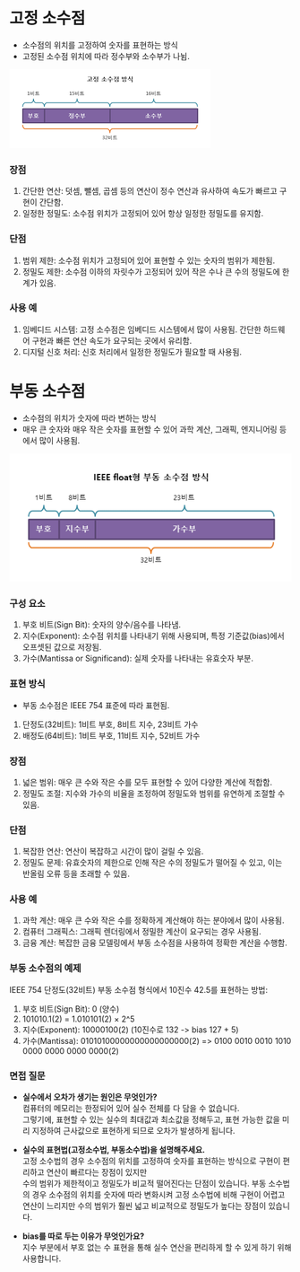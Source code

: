 # 고정 소수점

- 소수점의 위치를 고정하여 숫자를 표현하는 방식
- 고정된 소수점 위치에 따라 정수부와 소수부가 나뉨.

![img.png](img.png)

### 장점
1. 간단한 연산: 덧셈, 뺄셈, 곱셈 등의 연산이 정수 연산과 유사하여 속도가 빠르고 구현이 간단함.
2. 일정한 정밀도: 소수점 위치가 고정되어 있어 항상 일정한 정밀도를 유지함.

### 단점
1. 범위 제한: 소수점 위치가 고정되어 있어 표현할 수 있는 숫자의 범위가 제한됨.
2. 정밀도 제한: 소수점 이하의 자릿수가 고정되어 있어 작은 수나 큰 수의 정밀도에 한계가 있음.

### 사용 예
1. 임베디드 시스템: 고정 소수점은 임베디드 시스템에서 많이 사용됨. 간단한 하드웨어 구현과 빠른 연산 속도가 요구되는 곳에서 유리함.
2. 디지털 신호 처리: 신호 처리에서 일정한 정밀도가 필요할 때 사용됨.

# 부동 소수점
- 소수점의 위치가 숫자에 따라 변하는 방식
- 매우 큰 숫자와 매우 작은 숫자를 표현할 수 있어 과학 계산, 그래픽, 엔지니어링 등에서 많이 사용됨.

![img_1.png](img_1.png)

### 구성 요소 
1. 부호 비트(Sign Bit): 숫자의 양수/음수를 나타냄.
2. 지수(Exponent): 소수점 위치를 나타내기 위해 사용되며, 특정 기준값(bias)에서 오프셋된 값으로 저장됨.
3. 가수(Mantissa or Significand): 실제 숫자를 나타내는 유효숫자 부분.

### 표현 방식
- 부동 소수점은 IEEE 754 표준에 따라 표현됨.
1. 단정도(32비트): 1비트 부호, 8비트 지수, 23비트 가수
2. 배정도(64비트): 1비트 부호, 11비트 지수, 52비트 가수

### 장점
1. 넓은 범위: 매우 큰 수와 작은 수를 모두 표현할 수 있어 다양한 계산에 적합함.
2. 정밀도 조절: 지수와 가수의 비율을 조정하여 정밀도와 범위를 유연하게 조절할 수 있음.

### 단점
1. 복잡한 연산: 연산이 복잡하고 시간이 많이 걸릴 수 있음.
2. 정밀도 문제: 유효숫자의 제한으로 인해 작은 수의 정밀도가 떨어질 수 있고, 이는 반올림 오류 등을 초래할 수 있음.

### 사용 예
1. 과학 계산: 매우 큰 수와 작은 수를 정확하게 계산해야 하는 분야에서 많이 사용됨.
2. 컴퓨터 그래픽스: 그래픽 렌더링에서 정밀한 계산이 요구되는 경우 사용됨.
3. 금융 계산: 복잡한 금융 모델링에서 부동 소수점을 사용하여 정확한 계산을 수행함.

### 부동 소수점의 예제
IEEE 754 단정도(32비트) 부동 소수점 형식에서 10진수 42.5를 표현하는 방법:
1. 부호 비트(Sign Bit): 0 (양수)
2. 101010.1(2) = 1.010101(2) × 2^5
3. 지수(Exponent): 10000100(2) (10진수로 132 -> bias 127 + 5)
4. 가수(Mantissa): 01010100000000000000000(2)
=> 0100 0010 0010 1010 0000 0000 0000 0000(2)

### 면접 질문
- **실수에서 오차가 생기는 원인은 무엇인가?** <br>
컴퓨터의 메모리는 한정되어 있어 실수 전체를 다 담을 수 없습니다.  <br>
그렇기에, 표현할 수 있는 실수의 최대값과 최소값을 정해두고, 표현 가능한 값을 미리 지정하여 근사값으로 표현하게 되므로 오차가 발생하게 됩니다.



- **실수의 표현법(고정소수법, 부동소수법)을 설명해주세요.** <br>
고정 소수법의 경우 소수점의 위치를 고정하여 숫자를 표현하는 방식으로 구현이 편리하고 연산이 빠르다는 장점이 있지만  <br>
수의 범위가 제한적이고 정밀도가 비교적 떨어진다는 단점이 있습니다.
부동 소수법의 경우 소수점의 위치를 숫자에 따라 변화시켜 고정 소수법에 비해 구현이 어렵고 연산이 느리지만
수의 범위가 훨씬 넓고 비교적으로 정밀도가 높다는 장점이 있습니다.

- **bias를 따로 두는 이유가 무엇인가요?**  <br>
지수 부분에서 부호 없는 수 표현을 통해 실수 연산을 편리하게 할 수 있게 하기 위해 사용합니다.
